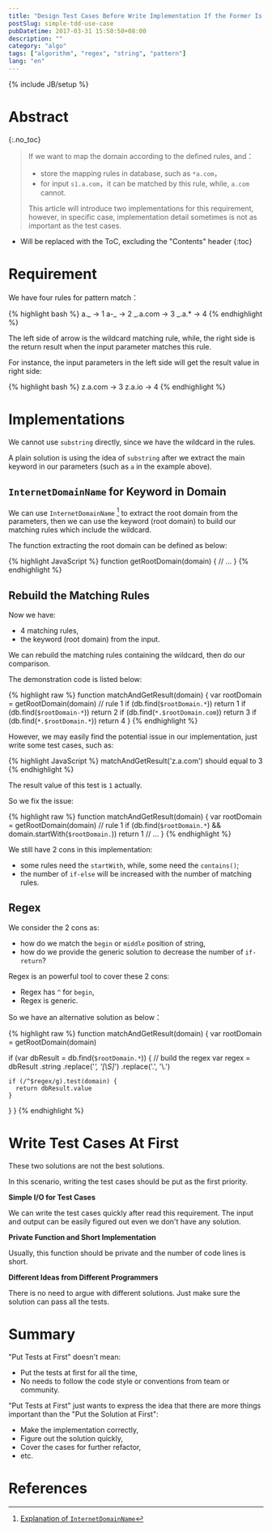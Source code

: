 ```yaml
---
title: "Design Test Cases Before Write Implementation If the Former Is Easier"
postSlug: simple-tdd-use-case
pubDatetime: 2017-03-31 15:50:50+08:00
description: ""
category: "algo"
tags: ["algorithm", "regex", "string", "pattern"]
lang: "en"
---
```


{% include JB/setup %}

# Abstract

{:.no_toc}

> If we want to map the domain according to the defined rules, and：
>
> - store the mapping rules in database, such as `*a.com`，
> - for input `s1.a.com`，it can be matched by this rule, while, `a.com` cannot.
>
> This article will introduce two implementations for this requirement, however,
> in specific case, implementation detail sometimes is not as important as the test cases.

<!--more-->

- Will be replaced with the ToC, excluding the "Contents" header
  {:toc}

# Requirement

We have four rules for pattern match：

{% highlight bash %}
a._ -> 1
a-_ -> 2
_.a.com -> 3
_.a.\* -> 4
{% endhighlight %}

The left side of arrow is the wildcard matching rule, while,
the right side is the return result when the input parameter matches
this rule.

For instance, the input parameters in the left side will get
the result value in right side:

{% highlight bash %}
z.a.com -> 3
z.a.io -> 4
{% endhighlight %}

# Implementations

We cannot use `substring` directly, since we have the wildcard in
the rules.

A plain solution is using the idea of `substring` after we extract
the main keyword in our parameters (such as `a` in the example above).

## `InternetDomainName` for Keyword in Domain

We can use `InternetDomainName` [^_guava_int_dn] to extract the root domain from the
parameters, then we can use the keyword (root domain) to build our matching rules
which include the wildcard.

The function extracting the root domain can be defined as below:

{% highlight JavaScript %}
function getRootDomain(domain) {
// ...
}
{% endhighlight %}

## Rebuild the Matching Rules

Now we have:

- 4 matching rules,
- the keyword (root domain) from the input.

We can rebuild the matching rules containing the wildcard,
then do our comparison.

The demonstration code is listed below:

{% highlight raw %}
function matchAndGetResult(domain) {
var rootDomain = getRootDomain(domain)
// rule 1
if (db.find(`$rootDomain.*`)) return 1
if (db.find(`$rootDomain-*`)) return 2
if (db.find(`*.$rootDomain.com`)) return 3
if (db.find(`*.$rootDomain.*`)) return 4
}
{% endhighlight %}

However, we may easily find the potential issue
in our implementation, just write some test cases, such as:

{% highlight JavaScript %}
matchAndGetResult('z.a.com') should equal to 3
{% endhighlight %}

The result value of this test is `1` actually.

So we fix the issue:

{% highlight raw %}
function matchAndGetResult(domain) {
var rootDomain = getRootDomain(domain)
// rule 1
if (db.find(`$rootDomain.*`) && domain.startWith(`$rootDomain.`))
return 1
// ...
}
{% endhighlight %}

We still have 2 cons in this implementation:

- some rules need the `startWith`, while, some need the `contains()`;
- the number of `if-else` will be increased with the number of matching rules.

## Regex

We consider the 2 cons as:

- how do we match the `begin` or `middle` position of string,
- how do we provide the generic solution to decrease the number of `if-return`?

Regex is an powerful tool to cover these 2 cons:

- Regex has `^` for `begin`,
- Regex is generic.

So we have an alternative solution as below：

{% highlight raw %}
function matchAndGetResult(domain) {
var rootDomain = getRootDomain(domain)

if (var dbResult = db.find(`$rootDomain.*`)) {
// build the regex
var regex = dbResult
.string
.replace('_', '[\\S]_')
.replace('.', '\\.')

    if (/^$regex/g).test(domain) {
      return dbResult.value
    }

}
}
{% endhighlight %}

# Write Test Cases At First

These two solutions are not the best solutions.

In this scenario, writing the test cases should be
put as the first priority.

**Simple I/O for Test Cases**

We can write the test cases quickly after read this
requirement. The input and output can be easily figured out
even we don't have any solution.

**Private Function and Short Implementation**

Usually, this function should be private and the number of code lines is short.

**Different Ideas from Different Programmers**

There is no need to argue with different solutions.
Just make sure the solution can pass all the tests.

# Summary

"Put Tests at First" doesn't mean:

- Put the tests at first for all the time,
- No needs to follow the code style or conventions from team or community.

"Put Tests at First" just wants to express the idea that there are
more things important than the "Put the Solution at First":

- Make the implementation correctly,
- Figure out the solution quickly,
- Cover the cases for further refactor,
- etc.

# References

[^_guava_int_dn]: [Explanation of `InternetDomainName`](https://github.com/google/guava/wiki/InternetDomainNameExplained)
